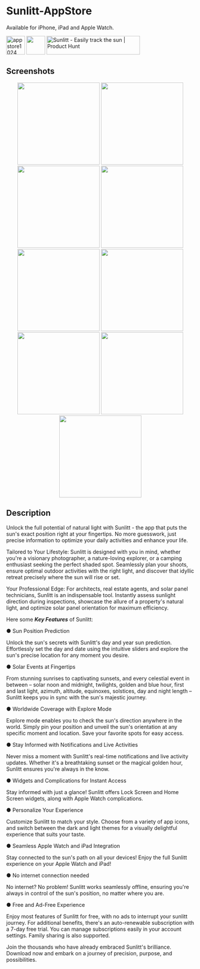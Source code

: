 # Sunlitt-AppStore
Available for iPhone, iPad and Apple Watch.

<img height="50" alt="appstore1024" src="https://user-images.githubusercontent.com/55358113/235526907-c36a3275-6c1c-4c19-8907-f454e4f358e2.png"> [<img src="https://user-images.githubusercontent.com/55358113/174020637-ca23803f-341c-48ce-b896-1fd4b7423310.svg" height="50">](https://apps.apple.com/app/litt/id1628751457)
<a href="https://www.producthunt.com/posts/sunlitt?utm_source=badge-featured&utm_medium=badge&utm_souce=badge-sunlitt" target="_blank"><img src="https://api.producthunt.com/widgets/embed-image/v1/featured.svg?post_id=405401&theme=light" alt="Sunlitt - Easily&#0032;track&#0032;the&#0032;sun | Product Hunt" style="width: 250px; height: 50px;" width="250" height="54" /></a>

## Screenshots

<p align="center">
<img width=220 src="https://github.com/Sunlitt/Sunlitt-AppStore/assets/55358113/96bda603-3ad7-4133-beb3-f4f789780e63" /> <img width=220 src="https://github.com/Sunlitt/Sunlitt-AppStore/assets/55358113/ed70871a-d937-499d-b9a9-d466085b5b1b" /> <img width=220 src="https://github.com/Sunlitt/Sunlitt-AppStore/assets/55358113/dbe4bd66-d0d4-410f-a3c5-b7f4d91b2a29" /> <img width=220 src="https://github.com/Sunlitt/Sunlitt-AppStore/assets/55358113/38eecaa1-0628-4ab4-903c-2792115f349c" /> <img width=220 src="https://github.com/Sunlitt/Sunlitt-AppStore/assets/55358113/31a276e9-700e-4b72-b120-c99260a22d16" /> <img width=220 src="https://github.com/Sunlitt/Sunlitt-AppStore/assets/55358113/34b2480b-478b-4415-b47f-21cc18f8c08c" /> <img width=220 src="https://github.com/Sunlitt/Sunlitt-AppStore/assets/55358113/75ba12a7-1c28-41b2-8611-7203447fbeed" /> <img width=220 src="https://github.com/Sunlitt/Sunlitt-AppStore/assets/55358113/7200c9ed-a601-4291-a991-ea7f266de8bc" /> <img width=220 src="https://github.com/Sunlitt/Sunlitt-AppStore/assets/55358113/bb804e31-c1d5-457c-84db-a1f2424e74a8" />
</p>

## Description
Unlock the full potential of natural light with Sunlitt - the app that puts the sun's exact position right at your fingertips. No more guesswork, just precise information to optimize your daily activities and enhance your life.

Tailored to Your Lifestyle: Sunlitt is designed with you in mind, whether you're a visionary photographer, a nature-loving explorer, or a camping enthusiast seeking the perfect shaded spot. Seamlessly plan your shoots, ensure optimal outdoor activities with the right light, and discover that idyllic retreat precisely where the sun will rise or set.

Your Professional Edge: For architects, real estate agents, and solar panel technicians, Sunlitt is an indispensable tool. Instantly assess sunlight direction during inspections, showcase the allure of a property's natural light, and optimize solar panel orientation for maximum efficiency.

Here some ***Key Features*** of Sunlitt: 

● Sun Position Prediction

Unlock the sun's secrets with Sunlitt's day and year sun prediction. Effortlessly set the day and date using the intuitive sliders and explore the sun's precise location for any moment you desire.

● Solar Events at Fingertips

From stunning sunrises to captivating sunsets, and every celestial event in between – solar noon and midnight, twilights, golden and blue hour, first and last light, azimuth, altitude, equinoxes, solstices, day and night length – Sunlitt keeps you in sync with the sun's majestic journey.

● Worldwide Coverage with Explore Mode

Explore mode enables you to check the sun's direction anywhere in the world. Simply pin your position and unveil the sun's orientation at any specific moment and location. Save your favorite spots for easy access.

● Stay Informed with Notifications and Live Activities

Never miss a moment with Sunlitt's real-time notifications and live activity updates. Whether it's a breathtaking sunset or the magical golden hour, Sunlitt ensures you're always in the know. 

● Widgets and Complications for Instant Access

Stay informed with just a glance! Sunlitt offers Lock Screen and Home Screen widgets, along with Apple Watch complications. 

● Personalize Your Experience 

Customize Sunlitt to match your style. Choose from a variety of app icons, and switch between the dark and light themes for a visually delightful experience that suits your taste.

● Seamless Apple Watch and iPad Integration

Stay connected to the sun's path on all your devices! Enjoy the full Sunlitt experience on your Apple Watch and iPad!

●  No internet connection needed

No internet? No problem! Sunlitt works seamlessly offline, ensuring you're always in control of the sun's position, no matter where you are.

● Free and Ad-Free Experience

Enjoy most features of Sunlitt for free, with no ads to interrupt your sunlitt journey. For additional benefits, there's an auto-renewable subscription with a 7-day free trial. You can manage subscriptions easily in your account settings. Family sharing is also supported. 

Join the thousands who have already embraced Sunlitt's brilliance. Download now and embark on a journey of precision, purpose, and possibilities.
